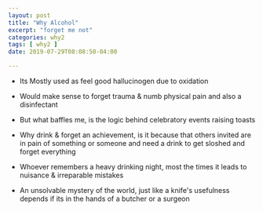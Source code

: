 ```yaml
---
layout: post
title: "Why Alcohol"
excerpt: "forget me not"
categories: why2
tags: [ why2 ]
date: 2019-07-29T08:08:50-04:00

---
```


* Its Mostly used as feel good hallucinogen due to oxidation

* Would make sense to forget trauma & numb physical pain and also a disinfectant

* But what baffles me, is the logic behind celebratory events raising toasts

* Why drink & forget an achievement, is it because that others invited are in pain of something or someone and need a drink to get sloshed and forget everything

* Whoever remembers a heavy drinking night, most the times it leads to nuisance & irreparable mistakes

* An unsolvable mystery of the world, just like a knife's usefulness depends if its in the hands of a butcher or a surgeon
